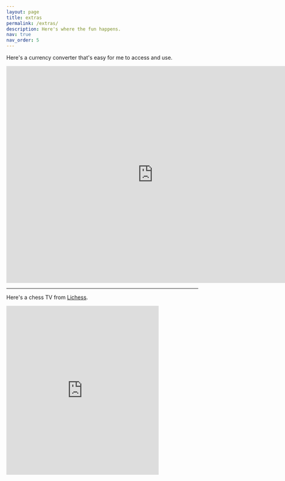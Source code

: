 ```yaml
---
layout: page
title: extras
permalink: /extras/
description: Here's where the fun happens.
nav: true
nav_order: 5
---
```


Here's a currency converter that's easy for me to access and use.

<div class="container">
    <div class="row justify-content center">
        <iframe
        title="fx"
        src="https://wise.com/gb/currency-converter/fx-widget/chart?sourceCurrency=GBP&targetCurrency=MYR"
        height=570
        width=770
        frameBorder="0"
        allowtransparency="true">
        </iframe>
    </div>
</div>

---

Here's a chess TV from [Lichess](https://lichess.org/).

<div class="container">
    <div class="row justify-content center">
        <iframe
        src="https://lichess.org/tv/frame?theme=brown&bg=dark"
        style="width: 400px; height: 444px;"
        allowtransparency="true"
        frameborder="0">
        </iframe>
    </div>
</div>
